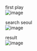first play
<br>
![image](https://user-images.githubusercontent.com/58679737/151666700-1c42c991-7b40-4791-aed8-bcc127351b3d.png)

search seoul<br>
![image](https://user-images.githubusercontent.com/58679737/151666722-d05e424c-0f20-4b50-b28c-257c1db12fe1.png)

result<br>
![image](https://user-images.githubusercontent.com/58679737/151666728-4ddb9da9-f9a6-4f10-b8dc-8e6d3ca63f74.png)

